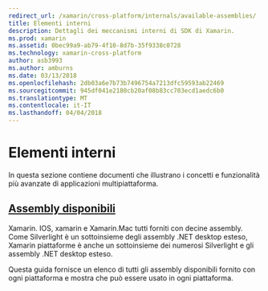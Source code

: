 ```yaml
---
redirect_url: /xamarin/cross-platform/internals/available-assemblies/
title: Elementi interni
description: Dettagli dei meccanismi interni di SDK di Xamarin.
ms.prod: xamarin
ms.assetid: 0bec99a9-ab79-4f10-8d7b-35f9338c0728
ms.technology: xamarin-cross-platform
author: asb3993
ms.author: amburns
ms.date: 03/13/2018
ms.openlocfilehash: 2db03a6e7b73b7496754a7213dfc59593ab22469
ms.sourcegitcommit: 945df041e2180cb20af08b83cc703ecd1aedc6b0
ms.translationtype: MT
ms.contentlocale: it-IT
ms.lasthandoff: 04/04/2018
---
```

# <a name="internals"></a>Elementi interni

In questa sezione contiene documenti che illustrano i concetti e funzionalità più avanzate di applicazioni multipiattaforma.


## <a name="available-assembliescross-platforminternalsavailable-assembliesmd"></a>[Assembly disponibili](~/cross-platform/internals/available-assemblies.md)

Xamarin. IOS, xamarin e Xamarin.Mac tutti forniti con decine assembly. Come Silverlight è un sottoinsieme degli assembly .NET desktop esteso, Xamarin piattaforme è anche un sottoinsieme dei numerosi Silverlight e gli assembly .NET desktop esteso.

Questa guida fornisce un elenco di tutti gli assembly disponibili fornito con ogni piattaforma e mostra che può essere usato in ogni piattaforma.



